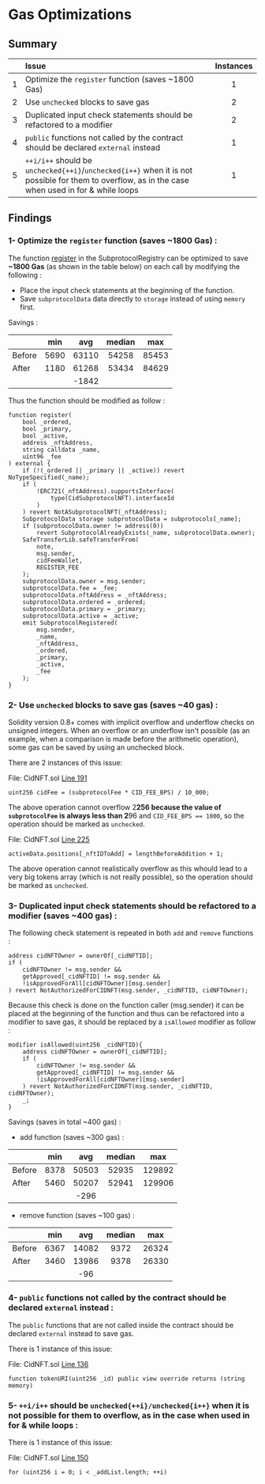 # Gas Optimizations

## Summary

|               | Issue         | Instances     |
| :-------------: |:-------------|:-------------:|
| 1  | Optimize the `register` function (saves ~1800 Gas) | 1 |
| 2  | Use `unchecked` blocks to save gas  |  2 |
| 3  | Duplicated input check statements should be refactored to a modifier  |  2 |
| 4  | `public` functions not called by the contract should be declared `external` instead |  1 |
| 5  | `++i/i++` should be `unchecked{++i}`/`unchecked{i++}` when it is not possible for them to overflow, as in the case when used in for & while loops |  1  |


## Findings

### 1- Optimize the `register` function (saves ~1800 Gas) :

The function [register](https://github.com/code-423n4/2023-01-canto-identity/blob/main/src/SubprotocolRegistry.sol#L79-L101) in the SubprotocolRegistry can be optimized to save **~1800 Gas** (as shown in the table below) on each call by modifying the following :

* Place the input check statements at the beginning of the function.
* Save `subprotocolData` data directly to `storage` instead of using `memory` first.

Savings : 

|     | min      |    avg    | median  | max  |
| --- |:--------:|:---------:|:-------:|:----:|
| Before | 5690     | 63110 | 54258  | 85453 |
| After  | 1180     | 61268 | 53434  | 84629 |
|     |       | -1842 |  |  | 

Thus the function should be modified as follow :

```
function register(
    bool _ordered,
    bool _primary,
    bool _active,
    address _nftAddress,
    string calldata _name,
    uint96 _fee
) external {
    if (!(_ordered || _primary || _active)) revert NoTypeSpecified(_name);
    if (
        !ERC721(_nftAddress).supportsInterface(
            type(CidSubprotocolNFT).interfaceId
        )
    ) revert NotASubprotocolNFT(_nftAddress);
    SubprotocolData storage subprotocolData = subprotocols[_name];
    if (subprotocolData.owner != address(0))
        revert SubprotocolAlreadyExists(_name, subprotocolData.owner);
    SafeTransferLib.safeTransferFrom(
        note,
        msg.sender,
        cidFeeWallet,
        REGISTER_FEE
    );
    subprotocolData.owner = msg.sender;
    subprotocolData.fee = _fee;
    subprotocolData.nftAddress = _nftAddress;
    subprotocolData.ordered = _ordered;
    subprotocolData.primary = _primary;
    subprotocolData.active = _active;
    emit SubprotocolRegistered(
        msg.sender,
        _name,
        _nftAddress,
        _ordered,
        _primary,
        _active,
        _fee
    );
}
```


### 2- Use `unchecked` blocks to save gas (saves ~40 gas) :

Solidity version 0.8+ comes with implicit overflow and underflow checks on unsigned integers. When an overflow or an underflow isn’t possible (as an example, when a comparison is made before the arithmetic operation), some gas can be saved by using an unchecked block.

There are 2 instances of this issue:

File: CidNFT.sol [Line 191](https://github.com/code-423n4/2023-01-canto-identity/blob/main/src/CidNFT.sol#L191)
```
uint256 cidFee = (subprotocolFee * CID_FEE_BPS) / 10_000;
```

The above operation cannot overflow 2**256 because the value of `subprotocolFee` is always less than 2**96 and `CID_FEE_BPS == 1000`, so the operation should be marked as `unchecked`. 

File: CidNFT.sol [Line 225](https://github.com/code-423n4/2023-01-canto-identity/blob/main/src/CidNFT.sol#L225)
```
activeData.positions[_nftIDToAdd] = lengthBeforeAddition + 1;
```

The above operation cannot realistically overflow as this whould lead to a very big tokens array (which is not really possible), so the operation should be marked as `unchecked`. 

### 3- Duplicated input check statements should be refactored to a modifier (saves ~400 gas) :

The following check statement is repeated in both `add` and `remove` functions :

```
address cidNFTOwner = ownerOf[_cidNFTID];
if (
    cidNFTOwner != msg.sender &&
    getApproved[_cidNFTID] != msg.sender &&
    !isApprovedForAll[cidNFTOwner][msg.sender]
) revert NotAuthorizedForCIDNFT(msg.sender, _cidNFTID, cidNFTOwner);
```

Because this check is done on the function caller (msg.sender) it can be placed at the beginning of the function and thus can be refactored into a modifier to save gas, it should be replaced by a `isAllowed` modifier as follow :

```
modifier isAllowed(uint256 _cidNFTID){
    address cidNFTOwner = ownerOf[_cidNFTID];
    if (
        cidNFTOwner != msg.sender &&
        getApproved[_cidNFTID] != msg.sender &&
        !isApprovedForAll[cidNFTOwner][msg.sender]
    ) revert NotAuthorizedForCIDNFT(msg.sender, _cidNFTID, cidNFTOwner);
    _;
}
```

Savings (saves in total ~400 gas) : 

- add function (saves ~300 gas) :

|     | min      |    avg    | median  | max  |
| --- |:--------:|:---------:|:-------:|:----:|
| Before | 8378 | 50503 | 52935  | 129892 |
| After  | 5460 | 50207 | 52941  | 129906 |
|        |      | -296  |        |        |


- remove function (saves ~100 gas) :

|     | min      |    avg    | median  | max  |
| --- |:--------:|:---------:|:-------:|:----:|
| Before | 6367  | 14082 | 9372   | 26324  |
| After  | 3460  | 13986 | 9378   | 26330 |
|        |       | -96 |        |  |


### 4- `public` functions not called by the contract should be declared `external` instead :

The `public` functions that are not called inside the contract should be declared `external` instead to save gas.

There is 1 instance of this issue:

File: CidNFT.sol [Line 136](https://github.com/code-423n4/2023-01-canto-identity/blob/main/src/CidNFT.sol#L136)
```
function tokenURI(uint256 _id) public view override returns (string memory)
```

### 5- `++i/i++` should be `unchecked{++i}/unchecked{i++}` when it is not possible for them to overflow, as in the case when used in for & while loops :

There is 1 instance of this issue:

File: CidNFT.sol [Line 150](https://github.com/code-423n4/2023-01-canto-identity/blob/main/src/CidNFT.sol#L150)
```
for (uint256 i = 0; i < _addList.length; ++i) 
```